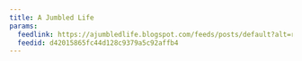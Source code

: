 ```yaml
---
title: A Jumbled Life
params:
  feedlink: https://ajumbledlife.blogspot.com/feeds/posts/default?alt=rss
  feedid: d42015865fc44d128c9379a5c92affb4
---
```

